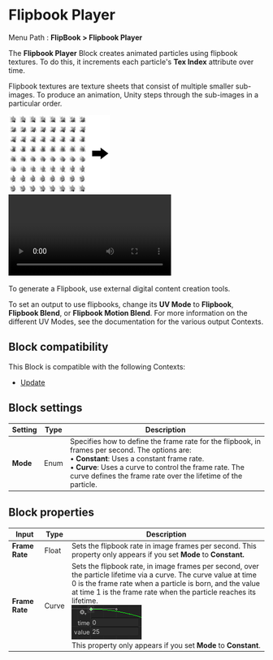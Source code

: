# Flipbook Player

Menu Path : **FlipBook > Flipbook Player**

The **Flipbook Player** Block creates animated particles using flipbook textures. To do this, it increments each particle's **Tex Index** attribute over time.

Flipbook textures are texture sheets that consist of multiple smaller sub-images. To produce an animation, Unity steps through the sub-images in a particular order.

![Cloud-shaped blocks representing stages in a sprite sheet.](Images/Block-FlipbookPlayerExampleLHS.png)<video src="Images/Block-FlipbookPlayerExampleRHS.mp4" Title="A translucent cloud gradually forms, swirls gently, and then dissipates into the background." width="320" height="auto" autoplay="true" loop="true" controls></video>

To generate a Flipbook, use external digital content creation tools.

To set an output to use flipbooks, change its **UV Mode** to **Flipbook**, **Flipbook Blend**, or **Flipbook Motion Blend**. For more information on the different UV Modes, see the documentation for the various output Contexts.

## Block compatibility

This Block is compatible with the following Contexts:

- [Update](Context-Update.md)

## Block settings

| **Setting** | **Type** | **Description**                                              |
| ----------- | -------- | ------------------------------------------------------------ |
| **Mode**    | Enum     | Specifies how to define the frame rate for the flipbook, in frames per second. The options are:<br/>&#8226; **Constant**: Uses a constant frame rate.<br/>&#8226; **Curve**: Uses a curve to control the frame rate. The curve defines the frame rate over the lifetime of the particle. |

## Block properties

| **Input**      | **Type** | **Description**                                              |
| -------------- | -------- | ------------------------------------------------------------ |
| **Frame Rate** | Float    | Sets the flipbook rate in image frames per second. This property only appears if you set **Mode** to **Constant.** |
| **Frame Rate** | Curve    | Sets the flipbook rate, in image frames per second,  over the particle lifetime via a curve. The curve value at time 0 is the frame rate when a particle is born, and the value at time 1 is the frame rate when the particle reaches its lifetime.<br/>![img](Images/Block-FlipbookPlayerFrameRateCurve.png)<br/>This property only appears if you set **Mode** to **Constant**. |
